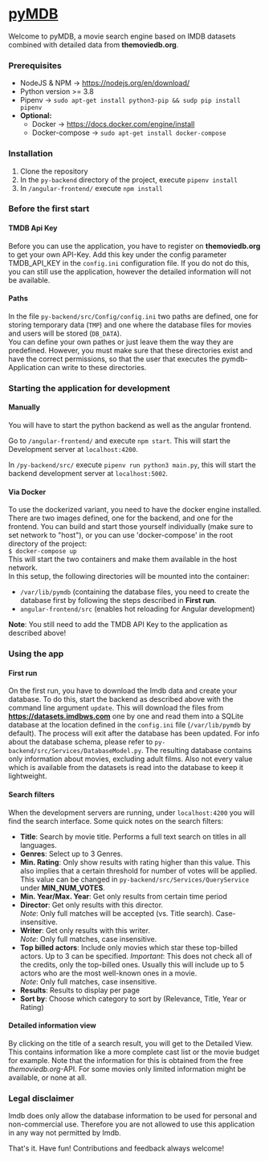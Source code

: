 # [pyMDB](http://pymdb.mloesch.it)

Welcome to pyMDB, a movie search engine based on IMDB datasets combined with detailed data from __themoviedb.org__.  

### Prerequisites
* NodeJS & NPM -> https://nodejs.org/en/download/
* Python version >= 3.8
* Pipenv -> `sudo apt-get install python3-pip && sudp pip install pipenv`
* **Optional:** 
  * Docker -> https://docs.docker.com/engine/install
  * Docker-compose -> `sudo apt-get install docker-compose`

### Installation
1. Clone the repository
2. In the `py-backend` directory of the project, execute `pipenv install`
3. In `/angular-frontend/` execute `npm install`

### Before the first start
#### TMDB Api Key
Before you can use the application, you have to register on __themoviedb.org__ to get your own API-Key. 
Add this key under the config parameter TMDB_API_KEY in the `config.ini` configuration file.
If you do not do this, you can still use the application, however the detailed information will not be available.

#### Paths
In the file `py-backend/src/Config/config.ini` two paths are defined, one for storing temporary data (`TMP`) and one where the database files for movies and users will be stored (`DB_DATA`).  
You can define your own pathes or just leave them the way they are predefined. However, you must make sure that these directories exist and have the correct permissions, so that the user that executes the pymdb-Application can write to these directories.

### Starting the application for development
#### Manually
You will have to start the python backend as well as the angular frontend.

Go to `/angular-frontend/` and execute `npm start`. This will start the Development server at `localhost:4200`.
 
In `/py-backend/src/` execute `pipenv run python3 main.py`, this will start the backend development server at `localhost:5002`.

#### Via Docker
To use the dockerized variant, you need to have the docker engine installed. There are two images defined, one for the backend, and one for the frontend. You can build and start those yourself individually (make sure to set network to "host"), or you can use 'docker-compose' in the root directory of the project:   
`$ docker-compose up`  
This will start the two containers and make them available in the host network.  
In this setup, the following directories will be mounted into the container:
- `/var/lib/pymdb` (containing the database files, you need to create the database first by following the steps described in __First run__.
- `angular-frontend/src` (enables hot reloading for Angular development)  

**Note**: You still need to add the TMDB API Key to the application as described above!

### Using the app
#### First run
On the first run, you have to download the Imdb data and create your database.
To do this, start the backend as described above with the command line argument `update`. This will download the files from __https://datasets.imdbws.com__ one by one and read them into a SQLite database at the location defined in the `config.ini` file (`/var/lib/pymdb` by default). The process will exit after the database has been updated.
For info about the database schema, please refer to `py-backend/src/Services/DatabaseModel.py`.
The resulting database contains only information about movies, excluding adult films. Also not every value which is available from the datasets is read into the database to keep it lightweight.

#### Search filters
When the development servers are running, under `localhost:4200` you will find the search interface. Some quick notes on the search filters:
* __Title__: Search by movie title. Performs a full text search on titles in all languages.
* __Genres__: Select up to 3 Genres.
* __Min. Rating__: Only show results with rating higher than this value. This also implies that a certain threshold for number of votes will be applied. This value can be changed in `py-backend/src/Services/QueryService` under __MIN_NUM_VOTES__.
* __Min. Year/Max. Year__: Get only results from certain time period
* __Director__: Get only results with this director.  
*Note*: Only full matches will be accepted (vs. Title search). Case-insensitive.
* __Writer__: Get only results with this writer.  
*Note*: Only full matches, case insensitive.
* __Top billed actors__: Include only movies which star these top-billed actors. Up to 3 can be specified. *Important*: This does not check all of the credits, only the top-billed ones. Usually this will include up to 5 actors who are the most well-known ones in a movie.  
*Note*: Only full matches, case insensitive.
* __Results__: Results to display per page
* __Sort by__: Choose which category to sort by (Relevance, Title, Year or Rating)

#### Detailed information view
By clicking on the title of a search result, you will get to the Detailed View. This contains information like a more complete cast list or the movie budget for example. Note that the information for this is obtained from the free *themoviedb.org*-API. For some movies only limited information might be available, or none at all.


### Legal disclaimer
Imdb does only allow the database information to be used for personal and non-commercial use. Therefore you are not allowed to use this application in any way not permitted by Imdb.


That's it. Have fun! Contributions and feedback always welcome!
